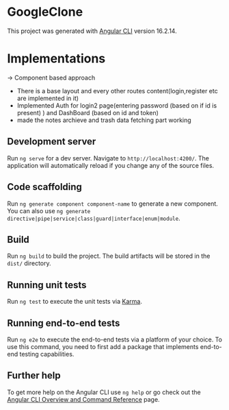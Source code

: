 # GoogleClone

This project was generated with [Angular CLI](https://github.com/angular/angular-cli) version 16.2.14.

# Implementations
-> Component based approach
 - There is a base layout and every other routes content(login,register etc are implemented in it)
 - Implemented Auth for login2 page(entering password (based on if id is present) ) and DashBoard (based on id and token)
 - made the notes archieve and trash data fetching part working

## Development server

Run `ng serve` for a dev server. Navigate to `http://localhost:4200/`. The application will automatically reload if you change any of the source files.

## Code scaffolding

Run `ng generate component component-name` to generate a new component. You can also use `ng generate directive|pipe|service|class|guard|interface|enum|module`.

## Build

Run `ng build` to build the project. The build artifacts will be stored in the `dist/` directory.

## Running unit tests

Run `ng test` to execute the unit tests via [Karma](https://karma-runner.github.io).

## Running end-to-end tests

Run `ng e2e` to execute the end-to-end tests via a platform of your choice. To use this command, you need to first add a package that implements end-to-end testing capabilities.

## Further help

To get more help on the Angular CLI use `ng help` or go check out the [Angular CLI Overview and Command Reference](https://angular.io/cli) page.
